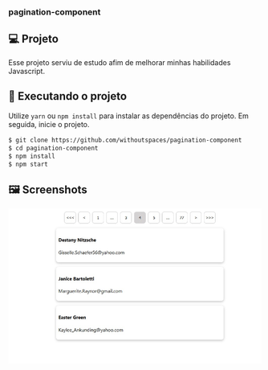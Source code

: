 ### pagination-component

## 💻 Projeto
Esse projeto serviu de estudo afim de melhorar minhas habilidades Javascript.

## 🔎 Executando o projeto

Utilize ```yarn``` ou ```npm install``` para instalar as dependências do projeto. Em seguida, inicie o projeto.
```
$ git clone https://github.com/withoutspaces/pagination-component
$ cd pagination-component
$ npm install
$ npm start
```

## 🖼️ Screenshots
  <img src="https://github.com/withoutspaces/pagination-component/blob/development/demo/screenshot-1.jpg?raw=true" />
